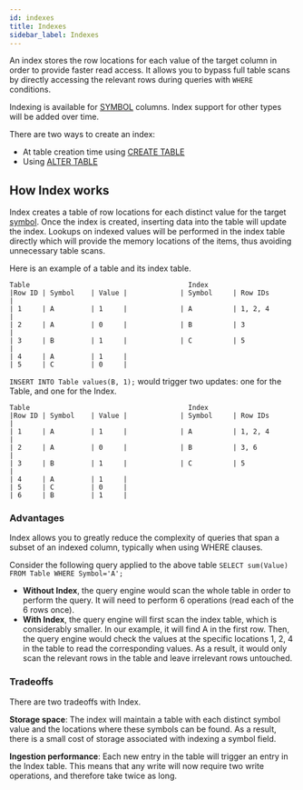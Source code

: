 ```yaml
---
id: indexes
title: Indexes
sidebar_label: Indexes
---
```


An index stores the row locations for each value of the target column in order to provide faster read access. 
It allows you to bypass full table scans by directly accessing the relevant rows during queries with `WHERE` conditions.

Indexing is available for [SYMBOL](symbol.md) columns. Index support for other types will be added over time.

There are two ways to create an index:
- At table creation time using  [CREATE TABLE](createTable.md#index)
- Using  [ALTER TABLE](alterTableAlterColumnAddIndex.md)

## How Index works

Index creates a table of row locations for each distinct value for the target [symbol](symbol.md). 
Once the index is created, inserting data into the table will update the index.
Lookups on indexed values will be performed in the index table directly which will provide the 
memory locations of the items, thus avoiding unnecessary table scans.

Here is an example of a table and its index table.
```shell script
Table                                       Index
|Row ID | Symbol    | Value |             | Symbol     | Row IDs       |
| 1     | A         | 1     |             | A          | 1, 2, 4       |
| 2     | A         | 0     |             | B          | 3             |
| 3     | B         | 1     |             | C          | 5             |
| 4     | A         | 1     |
| 5     | C         | 0     |
```

`INSERT INTO Table values(B, 1);` would trigger two updates: one for the Table, and one for the Index.
```shell script
Table                                       Index
|Row ID | Symbol    | Value |             | Symbol     | Row IDs       |
| 1     | A         | 1     |             | A          | 1, 2, 4       |
| 2     | A         | 0     |             | B          | 3, 6          |
| 3     | B         | 1     |             | C          | 5             |
| 4     | A         | 1     |
| 5     | C         | 0     |
| 6     | B         | 1     |
```

### Advantages
Index allows you to greatly reduce the complexity of queries that span a subset of an indexed column, 
typically when using WHERE clauses.

Consider the following query applied to the above table `SELECT sum(Value) FROM Table WHERE Symbol='A';`
- **Without Index**, the query engine would scan the whole table in order to perform the query. It will need to perform 6 operations
(read each of the 6 rows once).
- **With Index**, the query engine will first scan the index table, which is considerably smaller. In our example, 
it will find A in the first row. Then, the query engine would check the values at the specific locations 1, 2, 4 
in the table to read the corresponding values. As a result, it would only scan the relevant rows in the table and 
leave irrelevant rows untouched. 

### Tradeoffs
There are two tradeoffs with Index. 

**Storage space**: The index will maintain a table with each distinct symbol value and the locations where these symbols can be found. As a result,
there is a small cost of storage associated with indexing a symbol field.

**Ingestion performance**: Each new entry in the table will trigger an entry in the Index table. This means that any
write will now require two write operations, and therefore take twice as long.


